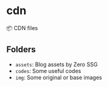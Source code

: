 # cdn

📦 CDN files

## Folders

- `assets`: Blog assets by Zero SSG
- `codes`: Some useful codes
- `img`: Some original or base images
